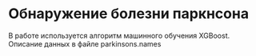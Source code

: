 # Обнаружение болезни паркнсона
В работе используется алгоритм машинного обучения XGBoost. Описание данных в файле parkinsons.names
